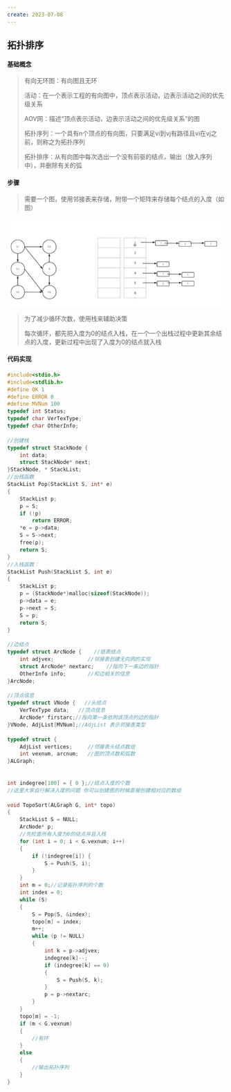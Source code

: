 ```yaml
---
create: 2023-07-08
---
```

## 拓扑排序

#### 基础概念

> 有向无环图：有向图且无环
>
> 活动：在一个表示工程的有向图中，顶点表示活动，边表示活动之间的优先级关系
>
> AOV网：描述“顶点表示活动，边表示活动之间的优先级关系”的图
>
> 拓扑序列：一个具有n个顶点的有向图，只要满足vi到vj有路径且vi在vj之前，则称之为拓扑序列
>
> 拓扑排序：从有向图中每次选出一个没有前驱的结点，输出（放入序列中），并删除有关的弧

#### 步骤

> 需要一个图，使用邻接表来存储，附带一个矩阵来存储每个结点的入度（如图）

![](picture/拓扑排序示意图.png)

> 为了减少循环次数，使用栈来辅助决策
>
> 每次循环，都先把入度为0的结点入栈，在一个一个出栈过程中更新其余结点的入度，更新过程中出现了入度为0的结点就入栈

#### 代码实现

```c
#include<stdio.h>
#include<stdlib.h>
#define OK 1
#define ERROR 0
#define MVNum 100
typedef int Status;
typedef char VerTexType;
typedef char OtherInfo;

//创建栈 
typedef struct StackNode {
	int data;
	struct StackNode* next;
}StackNode, * StackList;
//出栈函数 
StackList Pop(StackList S, int* e)
{
	StackList p;
	p = S;
	if (!p)
		return ERROR;
	*e = p->data;
	S = S->next;
	free(p);
	return S;
}
//入栈函数： 
StackList Push(StackList S, int e)
{
	StackList p;
	p = (StackNode*)malloc(sizeof(StackNode));
	p->data = e;
	p->next = S;
	S = p;
	return S;
}

//边结点 
typedef struct ArcNode {    //链表结点
	int adjvex;           //邻接表创建无向网的实现
	struct ArcNode* nextarc;    //指向下一条边的指针
	OtherInfo info;       //和边相关的信息
}ArcNode;

//顶点信息 
typedef struct VNode {   //头结点
	VerTexType data;   //顶点信息
	ArcNode* firstarc;//指向第一条依附该顶点的边的指针
}VNode, AdjList[MVNum];//AdjList 表示邻接表类型

typedef struct {
	AdjList vertices;     //邻接表头结点数组
	int vexnum, arcnum;   //图的顶点数和弧数
}ALGraph;


int indegree[100] = { 0 };//结点入度的个数
//这里大家自行解决入度的问题 你可以创建图的时候直接创建相对应的数组

void TopoSort(ALGraph G, int* topo)
{
	StackList S = NULL;
	ArcNode* p;
	//先检查所有入度为0的结点并且入栈
	for (int i = 0; i < G.vexnum; i++)
	{
		if (!indegree[i]) {
			S = Push(S, i);
		}
	}
	int m = 0;//记录拓扑序列的个数 
	int index = 0;
	while (S)
	{
		S = Pop(S, &index);
		topo[m] = index;
		m++;
		while (p != NULL)
		{
			int k = p->adjvex;
			indegree[k]--;
			if (indegree[k] == 0)
			{
				S = Push(S, k);
			}
			p = p->nextarc;
		}
	}
	topo[m] = -1;
	if (m < G.vexnum)
	{
		//有环
	}
	else
	{
		//输出拓扑序列
	}
}

```

